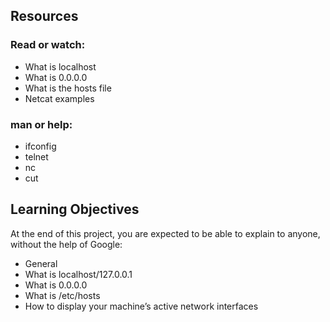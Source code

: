 ## Resources

### Read or watch:

- What is localhost
- What is 0.0.0.0
- What is the hosts file
- Netcat examples

### man or help:

- ifconfig
- telnet
- nc
- cut

## Learning Objectives
At the end of this project, you are expected to be able to explain to anyone, without the help of Google:

- General
- What is localhost/127.0.0.1
- What is 0.0.0.0
- What is /etc/hosts
- How to display your machine’s active network interfaces

